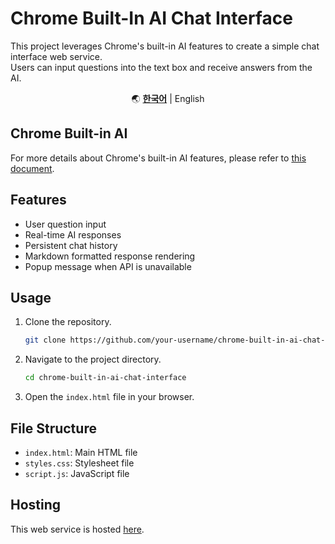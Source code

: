 # Chrome Built-In AI Chat Interface

This project leverages Chrome's built-in AI features to create a simple chat interface web service.<br/>
Users can input questions into the text box and receive answers from the AI.

<div align="center" markdown>

🌏
[**한국어**](https://github.com/gze1206/ChromeBuiltInAI/blob/main/README.md) |
English

</div>

## Chrome Built-in AI

For more details about Chrome's built-in AI features, please refer to [this document](https://docs.google.com/document/d/1VG8HIyz361zGduWgNG7R_R8Xkv0OOJ8b5C9QKeCjU0c/edit).

## Features
- User question input
- Real-time AI responses
- Persistent chat history
- Markdown formatted response rendering
- Popup message when API is unavailable

## Usage
1. Clone the repository.
    ```bash
    git clone https://github.com/your-username/chrome-built-in-ai-chat-interface.git
    ```
2. Navigate to the project directory.
    ```bash
    cd chrome-built-in-ai-chat-interface
    ```
3. Open the `index.html` file in your browser.

## File Structure
- `index.html`: Main HTML file
- `styles.css`: Stylesheet file
- `script.js`: JavaScript file

## Hosting
This web service is hosted [here](https://chrome-built-in-ai.gze1206.net/).
